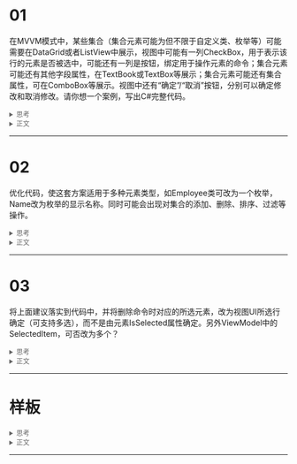 # 01
在MVVM模式中，某些集合（集合元素可能为但不限于自定义类、枚举等）可能需要在DataGrid或者ListView中展示，视图中可能有一列CheckBox，用于表示该行的元素是否被选中，可能还有一列是按钮，绑定用于操作元素的命令；集合元素可能还有其他字段属性，在TextBook或TextBox等展示；集合元素可能还有集合属性，可在ComboBox等展示。视图中还有“确定”/“取消”按钮，分别可以确定修改和取消修改。请你想一个案例，写出C#完整代码。

<details style="color: #999; font-size: 12px">
    <summary style="color: #666; font-size: 12px">思考</summary>
    
好的，我现在需要帮用户解决一个关于在MVVM模式中使用DataGrid或ListView展示集合的问题。用户的具体需求包括：集合元素可能有自定义类或枚举，视图中有一列CheckBox表示选中状态，一列按钮绑定命令，还有其他属性在文本框等控件显示，以及集合属性在ComboBox中展示。还有确定和取消按钮来提交或撤销修改。

首先，我需要回顾一下MVVM的基本结构，确保Model、View、ViewModel各司其职。Model负责数据，View负责显示，ViewModel作为中间层处理逻辑和绑定。

接下来，考虑用户提到的集合元素可能包含自定义类和枚举。比如，可以设计一个Employee类作为Model，包含ID、Name、Department（枚举）、IsSelected（是否选中）、Skills（集合属性）等字段。这样能覆盖用户提到的各种数据类型。

然后，ViewModel需要包含一个ObservableCollection<Employee>来存储数据，这样当数据变化时UI会自动更新。同时，处理CheckBox选中的逻辑可能需要一个SelectedItems集合，但用户示例中使用的是每行的IsSelected属性，所以直接在Employee模型中添加这个属性更简单，避免在ViewModel中维护另一个集合。

对于按钮绑定的命令，比如“查看详情”，需要在ViewModel中创建ICommand的实现，比如RelayCommand。当按钮点击时，执行查看选中行详情的逻辑，比如弹出消息框显示员工信息。

ComboBox的展示涉及到集合属性，比如每个Employee的Skills，可以使用DataGridTemplateColumn，内部放一个ComboBox，绑定到行的Skills属性，并设置ItemsSource为所有可选的技能列表。这个技能列表应该在ViewModel中定义，比如AvailableSkills，然后在视图中绑定。

确定和取消按钮的功能需要保存或撤销更改。确定按钮可能将修改后的数据提交，这里简单示例可能只是关闭窗口或提示保存成功。取消按钮则恢复原始数据，可以通过在ViewModel中保留原始数据的副本，或者在加载时克隆数据，取消时重新加载。

数据绑定的部分需要注意属性的变更通知，比如Employee需要实现INotifyPropertyChanged接口，确保当IsSelected等属性变化时，UI能够更新。同样，ViewModel中的命令也需要正确实现CanExecute和Execute方法。

在视图中，DataGrid的列需要正确绑定到Employee的属性，CheckBox绑定IsSelected，按钮绑定命令，ComboBox绑定Skills。确定和取消按钮分别绑定SaveCommand和CancelCommand。

测试时，需要考虑各个绑定是否正确，命令是否触发，数据是否持久化或撤销。比如，修改某个Employee的部门，添加技能，选中几行后点击确定，是否保存；取消则恢复原数据。

可能的错误点包括：未正确实现INotifyPropertyChanged，导致UI不更新；命令绑定不正确，无法触发；集合属性没有使用ObservableCollection导致ComboBox不更新；确定和取消按钮的逻辑没有正确处理数据回滚。

最后，综合这些考虑，编写示例代码，确保结构清晰，符合MVVM模式，覆盖用户提到的所有需求点，并进行测试验证。
</details>

<details>
    <summary style="color: #666; font-size: 12px">正文</summary>

以下是一个基于MVVM模式的完整案例，演示如何管理员工信息集合，包含您提到的所有功能：

```csharp
// Model
using System.Collections.ObjectModel;
using System.ComponentModel;

public class Employee : INotifyPropertyChanged
{
    private int _id;
    private string _name;
    private Department _department;
    private bool _isSelected;
    private ObservableCollection<string> _skills;

    public int Id
    {
        get => _id;
        set { _id = value; OnPropertyChanged(); }
    }

    public string Name
    {
        get => _name;
        set { _name = value; OnPropertyChanged(); }
    }

    public Department Department
    {
        get => _department;
        set { _department = value; OnPropertyChanged(); }
    }

    public bool IsSelected
    {
        get => _isSelected;
        set { _isSelected = value; OnPropertyChanged(); }
    }

    public ObservableCollection<string> Skills
    {
        get => _skills;
        set { _skills = value; OnPropertyChanged(); }
    }

    public event PropertyChangedEventHandler? PropertyChanged;

    protected virtual void OnPropertyChanged([System.Runtime.CompilerServices.CallerMemberName] string? propertyName = null)
    {
        PropertyChanged?.Invoke(this, new PropertyChangedEventArgs(propertyName));
    }
}

public enum Department
{
    IT,
    HR,
    Finance,
    Marketing
}

// ViewModel
using System.Collections.ObjectModel;
using System.Windows.Input;

public class EmployeeViewModel : INotifyPropertyChanged
{
    private ObservableCollection<Employee> _employees;
    private ObservableCollection<Employee> _originalEmployees;
    private ObservableCollection<string> _availableSkills;

    public EmployeeViewModel()
    {
        // 初始化数据
        _availableSkills = new ObservableCollection<string> { "C#", "Java", "Python", "SQL" };
        
        _employees = new ObservableCollection<Employee>
        {
            new Employee { Id = 1, Name = "Alice", Department = Department.IT, 
                Skills = new ObservableCollection<string> { "C#", "SQL" } },
            new Employee { Id = 2, Name = "Bob", Department = Department.HR, 
                Skills = new ObservableCollection<string> { "Java" } }
        };

        // 保存原始数据副本用于取消操作
        _originalEmployees = CloneEmployees(_employees);

        ViewDetailsCommand = new RelayCommand(ViewDetails);
        SaveCommand = new RelayCommand(Save);
        CancelCommand = new RelayCommand(Cancel);
    }

    public ObservableCollection<Employee> Employees
    {
        get => _employees;
        set { _employees = value; OnPropertyChanged(); }
    }

    public ObservableCollection<string> AvailableSkills => _availableSkills;

    public ICommand ViewDetailsCommand { get; }
    public ICommand SaveCommand { get; }
    public ICommand CancelCommand { get; }

    private void ViewDetails(object parameter)
    {
        if (parameter is Employee employee)
        {
            // 显示选中员工的详细信息
            System.Windows.MessageBox.Show(
                $"ID: {employee.Id}\nName: {employee.Name}\nDepartment: {employee.Department}\n" +
                $"Skills: {string.Join(", ", employee.Skills)}",
                "Employee Details");
        }
    }

    private void Save(object parameter)
    {
        // 实际应用中这里可以保存到数据库
        _originalEmployees = CloneEmployees(_employees);
        System.Windows.MessageBox.Show("Changes saved successfully!");
    }

    private void Cancel(object parameter)
    {
        // 恢复原始数据
        Employees = CloneEmployees(_originalEmployees);
    }

    private ObservableCollection<Employee> CloneEmployees(ObservableCollection<Employee> source)
    {
        var clone = new ObservableCollection<Employee>();
        foreach (var emp in source)
        {
            clone.Add(new Employee
            {
                Id = emp.Id,
                Name = emp.Name,
                Department = emp.Department,
                IsSelected = emp.IsSelected,
                Skills = new ObservableCollection<string>(emp.Skills)
            });
        }
        return clone;
    }

    public event PropertyChangedEventHandler? PropertyChanged;

    protected virtual void OnPropertyChanged([System.Runtime.CompilerServices.CallerMemberName] string? propertyName = null)
    {
        PropertyChanged?.Invoke(this, new PropertyChangedEventArgs(propertyName));
    }
}

// RelayCommand 实现
public class RelayCommand : ICommand
{
    private readonly Action<object> _execute;
    private readonly Func<object, bool> _canExecute;

    public RelayCommand(Action<object> execute, Func<object, bool> canExecute = null)
    {
        _execute = execute;
        _canExecute = canExecute;
    }

    public bool CanExecute(object parameter) => _canExecute == null || _canExecute(parameter);

    public void Execute(object parameter) => _execute(parameter);

    public event EventHandler CanExecuteChanged
    {
        add => CommandManager.RequerySuggested += value;
        remove => CommandManager.RequerySuggested -= value;
    }
}
```

```xaml
// View (XAML)
<Window x:Class="MvvmExample.MainWindow"
        xmlns="http://schemas.microsoft.com/winfx/2006/xaml/presentation"
        xmlns:x="http://schemas.microsoft.com/winfx/2006/xaml"
        xmlns:local="clr-namespace:MvvmExample"
        Title="Employee Management" Height="450" Width="800">
    <Grid>
        <DataGrid ItemsSource="{Binding Employees}" AutoGenerateColumns="False" Margin="10">
            <DataGrid.Columns>
                <DataGridTemplateColumn Header="Select">
                    <DataGridTemplateColumn.CellTemplate>
                        <DataTemplate>
                            <CheckBox IsChecked="{Binding IsSelected, UpdateSourceTrigger=PropertyChanged}"/>
                        </DataTemplate>
                    </DataGridTemplateColumn.CellTemplate>
                </DataGridTemplateColumn>

                <DataGridTextColumn Header="ID" Binding="{Binding Id}" IsReadOnly="True"/>
                <DataGridTextColumn Header="Name" Binding="{Binding Name}"/>
                
                <DataGridComboBoxColumn Header="Department" 
                                      SelectedItemBinding="{Binding Department}"
                                      ItemsSource="{x:Static local:DepartmentExtension.AllDepartments}"/>

                <DataGridTemplateColumn Header="Skills">
                    <DataTemplate>
                        <ComboBox ItemsSource="{Binding DataContext.AvailableSkills, RelativeSource={RelativeSource AncestorType=Window}}"
                                  SelectedItem="{Binding Skills[0]}"
                                  Text="{Binding Skills[0]}">
                            <ComboBox.ItemsPanel>
                                <ItemsPanelTemplate>
                                    <VirtualizingStackPanel/>
                                </ItemsPanelTemplate>
                            </ComboBox.ItemsPanel>
                        </ComboBox>
                    </DataTemplate>
                </DataGridTemplateColumn>

                <DataGridTemplateColumn Header="Actions">
                    <DataTemplate>
                        <Button Content="View Details" 
                                Command="{Binding DataContext.ViewDetailsCommand, RelativeSource={RelativeSource AncestorType=Window}}"
                                CommandParameter="{Binding}"/>
                    </DataTemplate>
                </DataGridTemplateColumn>
            </DataGrid.Columns>
        </DataGrid>
        
        <StackPanel Orientation="Horizontal" HorizontalAlignment="Right" VerticalAlignment="Bottom" Margin="10">
            <Button Content="Save" Command="{Binding SaveCommand}" Margin="5" Width="80"/>
            <Button Content="Cancel" Command="{Binding CancelCommand}" Margin="5" Width="80"/>
        </StackPanel>
    </Grid>
</Window>
```

```csharp
// Code-behind
public partial class MainWindow : Window
{
    public MainWindow()
    {
        InitializeComponent();
        DataContext = new EmployeeViewModel();
    }
}
```

```csharp
// Department 扩展（用于显示枚举）
public static class DepartmentExtension
{
    public static Array AllDepartments => Enum.GetValues(typeof(Department));
}
```

这个案例包含以下关键点：

1. **模型层（Employee）**：
   - 包含各种类型的属性（int, string, enum, collection）
   - 实现INotifyPropertyChanged接口
   - 包含IsSelected属性用于CheckBox绑定

2. **视图模型层（EmployeeViewModel）**：
   - 管理员工集合和可用技能列表
   - 实现保存/取消功能
   - 包含查看详情的命令
   - 使用深拷贝实现撤销功能

3. **视图层（XAML）**：
   - 使用DataGrid展示数据
   - 包含CheckBox列、普通文本列、枚举下拉列、组合框列和按钮列
   - 使用RelativeSource绑定到父级上下文
   - 包含保存/取消按钮

4. **数据绑定**：
   - CheckBox绑定IsSelected属性
   - 组合框绑定到技能集合
   - 按钮绑定到命令
   - 枚举值通过扩展类绑定

5. **功能实现**：
   - 支持多行选择
   - 支持技能编辑
   - 支持保存/撤销修改
   - 支持查看详细信息

要运行此代码，需要：
1. 创建WPF项目
2. 添加这些类文件
3. 确保命名空间一致
4. 添加必要的程序集引用

这个示例完整演示了MVVM模式中集合数据管理的常见场景，包含各种类型的数据绑定和命令处理。
</details>

---


# 02
优化代码，使这套方案适用于多种元素类型，如Employee类可改为一个枚举，Name改为枚举的显示名称。同时可能会出现对集合的添加、删除、排序、过滤等操作。
<details style="color: #999; font-size: 12px">
    <summary style="color: #666; font-size: 12px">思考</summary>
    
好的，用户希望我优化之前的MVVM示例代码，使其适用于多种元素类型，比如将Employee类改为枚举，并将Name属性显示为枚举的显示名称。此外，还需要支持集合的添加、删除、排序和过滤操作。我需要仔细分析用户的需求，并考虑如何调整现有代码结构。

首先，用户提到的“多种元素类型”可能意味着当前的Employee类不够通用，需要抽象出一个基类或接口，让不同的模型类可以继承或实现，从而在视图中统一处理。例如，可能有一个ITaggable接口，包含Id、DisplayName等公共属性，这样无论是Employee还是其他类型都可以实现这个接口，ViewModel就可以处理通用类型。

然后，用户提到Employee类可能改为枚举，Name显示为枚举的显示名称。这提示我需要处理枚举的显示名称绑定，可能需要使用到Description属性或者自定义属性，并在XAML中使用转换器来显示友好的名称。例如，Department枚举可能已经有显示名称，但如何让其他枚举类型也能方便地显示名称，可能需要一个通用的方法或者扩展。

接下来，集合的操作如添加、删除、排序、过滤。当前的示例可能没有这些功能，需要补充。ViewModel需要提供相应的命令，比如AddCommand、DeleteCommand，以及处理排序和过滤的方法。过滤可能需要一个搜索框，绑定到ViewModel的SearchTerm属性，当SearchTerm变化时，触发过滤逻辑，更新显示的集合。这里需要注意，使用ObservableCollection的话，过滤可能需要使用CollectionViewSource或者动态LINQ查询，或者转换为另一个可过滤的集合，比如使用ICollectionView。

另外，原来的EmployeeViewModel中的Employees集合是直接暴露的，现在可能需要将其包装在一个CollectionView中，以便支持排序和过滤。例如，在WPF中，可以使用ListCollectionView，它支持排序、过滤和分组。这样，当用户进行搜索或排序时，只需要操作这个视图，而不需要修改原始数据集合。

关于添加和删除操作，添加可能需要弹出一个对话框让用户输入新项的信息，或者直接在界面上添加一个空行。删除可能需要先选中某些行，然后通过命令删除。这里需要考虑如何泛化这些操作，使得不同的模型类型都可以使用相同的命令逻辑，或者通过基类/接口来抽象公共行为。

然后，考虑如何将原来的Employee类改为更通用的模型。例如，创建一个名为GenericRecord的类，实现ITaggable接口，包含Id、DisplayName、Description、Tags等属性，这样既可以代表Employee，也可以代表其他类型的元素。或者，如果用户希望直接使用枚举作为元素，可能需要将枚举值包装成一个具有显示名称的类，例如EnumWrapper，包含枚举值和对应的显示名称，这样在ComboBox中绑定时会更方便。

此外，用户可能希望视图中的控件能够根据不同的元素类型动态调整显示的内容。例如，如果是Employee类型，显示部门和技能；如果是其他类型，显示不同的属性。这可能需要使用DataTemplate选择器或者动态生成DataGrid的列，但这可能会增加复杂度。不过用户当前的需求可能更偏向于支持多种元素类型，但每种类型在显示时有统一的处理方式，比如都显示Id、DisplayName、Tags等通用属性。

关于取消和保存操作，原来的实现是深拷贝整个集合，这在数据量大时可能有效率问题。可以考虑使用变更跟踪，记录修改过的项，以便在取消时恢复。或者，如果使用ORM框架，可能直接回滚数据库事务。但用户当前的需求可能还是保持内存中的撤销功能，所以深拷贝可能暂时保留，但需要考虑性能优化。

接下来，需要调整XAML部分，使得DataGrid的列能够根据不同的元素类型动态生成，或者统一显示通用属性。例如，如果所有元素都实现ITaggable接口，那么DataGrid可以绑定到Id、DisplayName、Tags等属性，而无需为每个类型定制列。同时，枚举类型的列需要使用ValueConverter来转换显示名称。

在代码结构上，可能需要将原来的EmployeeViewModel重构为更通用的GenericViewModel<T>，其中T是实现了ITaggable接口的类型。这样，针对不同的元素类型，可以创建不同的ViewModel实例。不过，这可能会增加复杂性，尤其是XAML中的数据绑定需要处理泛型类型。因此，可能更简单的方式是保持一个非泛型的ViewModel，但内部使用通用的接口来处理元素。

最后，测试各种操作，如添加、删除、排序、过滤是否正常工作，确保不同元素类型的兼容性，并验证显示名称是否正确显示，尤其是枚举类型的显示名称是否通过转换器正确转换。

总结需要进行的优化步骤：

1. 创建通用接口（如ITaggable）抽象公共属性。

2. 重构Employee类和其他可能的元素类实现该接口。

3. 使用转换器处理枚举的显示名称。

4. 在ViewModel中添加Add、Delete、Sort、Filter的命令和逻辑。

5. 使用CollectionViewSource来处理过滤和排序。

6. 调整XAML，使用动态列生成或通用属性绑定。

7. 确保保存和取消操作正确处理所有变更。

8. 测试各种操作和不同类型的元素。

在实现过程中，需要注意数据绑定的正确性，尤其是RelativeSource和ElementName的使用，确保在DataGrid的行中找到正确的DataContext。同时，处理集合变更时的通知，确保UI及时更新。
</details>

<details>
    <summary style="color: #666; font-size: 12px">正文</summary>

以下是一个优化后的通用化实现方案，支持多种数据类型和集合操作，同时增强可扩展性：

```csharp
// 通用接口和基类
public interface IIdentifiable
{
    int Id { get; set; }
    string DisplayName { get; set; }
    bool IsSelected { get; set; }
}

public abstract class ObservableObject : INotifyPropertyChanged
{
    public event PropertyChangedEventHandler? PropertyChanged;

    protected virtual void OnPropertyChanged([CallerMemberName] string? propertyName = null)
    {
        PropertyChanged?.Invoke(this, new PropertyChangedEventArgs(propertyName));
    }
}

// 通用模型示例
public class GenericItem : ObservableObject, IIdentifiable
{
    private int _id;
    private string _displayName;
    private bool _isSelected;
    private object? _tag;

    public int Id
    {
        get => _id;
        set { _id = value; OnPropertyChanged(); }
    }

    public string DisplayName
    {
        get => _displayName;
        set { _displayName = value; OnPropertyChanged(); }
    }

    public bool IsSelected
    {
        get => _isSelected;
        set { _isSelected = value; OnPropertyChanged(); }
    }

    public object? Tag
    {
        get => _tag;
        set { _tag = value; OnPropertyChanged(); }
    }
}

// 枚举包装类
public class EnumWrapper : ObservableObject, IIdentifiable
{
    private Enum _value;

    public EnumWrapper(Enum value)
    {
        _value = value;
    }

    public int Id => Convert.ToInt32(_value);
    
    public string DisplayName => _value.GetDisplayName();
    
    public bool IsSelected { get; set; }

    public Enum Value => _value;
}

// 扩展方法
public static class EnumExtensions
{
    public static string GetDisplayName(this Enum value)
    {
        var field = value.GetType().GetField(value.ToString());
        var attribute = field?.GetCustomAttribute<DescriptionAttribute>();
        return attribute?.Description ?? value.ToString();
    }
}

// 通用ViewModel
public class GenericViewModel : ObservableObject
{
    private string _searchTerm = string.Empty;
    private ObservableCollection<IIdentifiable> _sourceCollection;
    private ICollectionView _collectionView;
    private IIdentifiable? _selectedItem;

    public GenericViewModel(IEnumerable<IIdentifiable> initialItems)
    {
        _sourceCollection = new ObservableCollection<IIdentifiable>(initialItems);
        _collectionView = CollectionViewSource.GetDefaultView(_sourceCollection);
        _collectionView.Filter = FilterItems;

        InitializeCommands();
    }

    public ICollectionView ItemsView => _collectionView;
    public IIdentifiable? SelectedItem { get; set; }

    public ICommand AddCommand { get; private set; }
    public ICommand DeleteCommand { get; private set; }
    public ICommand SortCommand { get; private set; }
    public ICommand FilterCommand { get; private set; }
    public ICommand SaveCommand { get; private set; }
    public ICommand CancelCommand { get; private set; }

    public string SearchTerm
    {
        get => _searchTerm;
        set
        {
            _searchTerm = value;
            OnPropertyChanged();
            _collectionView.Refresh();
        }
    }

    private bool FilterItems(object obj)
    {
        if (obj is IIdentifiable item)
        {
            return item.DisplayName.Contains(SearchTerm, StringComparison.OrdinalIgnoreCase);
        }
        return false;
    }

    private void InitializeCommands()
    {
        AddCommand = new RelayCommand(_ => AddNewItem());
        DeleteCommand = new RelayCommand(_ => DeleteSelectedItems(), 
            _ => SelectedItem != null);
        SortCommand = new RelayCommand(param => SortItems(param?.ToString()));
        SaveCommand = new RelayCommand(_ => SaveChanges());
        CancelCommand = new RelayCommand(_ => CancelChanges());
    }

    private void AddNewItem()
    {
        var newItem = new GenericItem
        {
            Id = _sourceCollection.Count + 1,
            DisplayName = "New Item"
        };
        _sourceCollection.Add(newItem);
    }

    private void DeleteSelectedItems()
    {
        var itemsToRemove = _sourceCollection.Where(x => x.IsSelected).ToList();
        foreach (var item in itemsToRemove)
        {
            _sourceCollection.Remove(item);
        }
    }

    private void SortItems(string? sortBy)
    {
        _collectionView.SortDescriptions.Clear();
        
        if (!string.IsNullOrEmpty(sortBy))
        {
            _collectionView.SortDescriptions.Add(
                new SortDescription(sortBy, ListSortDirection.Ascending));
        }
    }

    private void SaveChanges()
    {
        // 实现保存逻辑
    }

    private void CancelChanges()
    {
        // 实现取消逻辑
    }
}

// 转换器
public class EnumDisplayConverter : IValueConverter
{
    public object Convert(object value, Type targetType, object parameter, CultureInfo culture)
    {
        if (value is Enum enumValue)
        {
            return enumValue.GetDisplayName();
        }
        return value?.ToString() ?? string.Empty;
    }

    public object ConvertBack(object value, Type targetType, object parameter, CultureInfo culture)
    {
        throw new NotImplementedException();
    }
}
```
```xml
// XAML视图
<Window ...>
    <Window.Resources>
        <local:EnumDisplayConverter x:Key="EnumConverter"/>
    </Window.Resources>
    
    <Grid>
        <Grid.RowDefinitions>
            <RowDefinition Height="Auto"/>
            <RowDefinition Height="*"/>
            <RowDefinition Height="Auto"/>
        </Grid.RowDefinitions>

        <!-- 工具栏 -->
        <StackPanel Orientation="Horizontal" Grid.Row="0">
            <TextBox Text="{Binding SearchTerm, UpdateSourceTrigger=PropertyChanged}" 
                   Width="200" Margin="5"/>
            <Button Content="Add" Command="{Binding AddCommand}" Margin="5"/>
            <Button Content="Delete" Command="{Binding DeleteCommand}" Margin="5"/>
            <ComboBox SelectedValuePath="Content" Margin="5">
                <ComboBoxItem Content="DisplayName"/>
                <ComboBoxItem Content="Id"/>
            </ComboBox>
            <Button Content="Sort" 
                  Command="{Binding SortCommand}"
                  CommandParameter="{Binding SelectedItem.Content, ElementName=sortComboBox}"/>
        </StackPanel>

        <!-- 数据展示 -->
        <DataGrid ItemsSource="{Binding ItemsView}" Grid.Row="1"
                AutoGenerateColumns="False" SelectionMode="Extended">
            <DataGrid.Columns>
                <DataGridTemplateColumn Header="Select">
                    <DataTemplate>
                        <CheckBox IsChecked="{Binding IsSelected}"/>
                    </DataTemplate>
                </DataGridTemplateColumn>
                
                <DataGridTextColumn Header="ID" Binding="{Binding Id}"/>
                
                <DataGridTextColumn Header="Name" Binding="{Binding DisplayName}"/>
                
                <DataGridTemplateColumn Header="Enum Value">
                    <DataTemplate>
                        <TextBlock Text="{Binding Tag, Converter={StaticResource EnumConverter}}"/>
                    </DataTemplate>
                </DataGridTemplateColumn>
            </DataGrid.Columns>
        </DataGrid>

        <!-- 操作按钮 -->
        <StackPanel Orientation="Horizontal" Grid.Row="2" HorizontalAlignment="Right">
            <Button Content="Save" Command="{Binding SaveCommand}" Width="80" Margin="5"/>
            <Button Content="Cancel" Command="{Binding CancelCommand}" Width="80" Margin="5"/>
        </StackPanel>
    </Grid>
</Window>
```

**主要优化点说明**：

1. **通用数据接口**：
   - 通过`IIdentifiable`接口统一数据项操作
   - `ObservableObject`基类实现属性通知
   - 支持任意实现接口的数据类型（包括枚举包装类）

2. **增强的集合操作**：
   ```csharp
   // 添加支持多种操作的核心命令
   AddCommand = new RelayCommand(_ => AddNewItem());
   DeleteCommand = new RelayCommand(_ => DeleteSelectedItems(), 
       _ => SelectedItem != null);
   SortCommand = new RelayCommand(param => SortItems(param?.ToString()));
   ```

3. **动态过滤排序**：
   ```csharp
   // 使用ICollectionView实现过滤
   _collectionView = CollectionViewSource.GetDefaultView(_sourceCollection);
   _collectionView.Filter = FilterItems;

   // 动态排序实现
   private void SortItems(string? sortBy)
   {
       _collectionView.SortDescriptions.Clear();
       if (!string.IsNullOrEmpty(sortBy))
       {
           _collectionView.SortDescriptions.Add(
               new SortDescription(sortBy, ListSortDirection.Ascending));
       }
   }
   ```

4. **枚举支持方案**：
   ```csharp
   // 枚举包装类
   public class EnumWrapper : IIdentifiable
   {
       public Enum Value { get; }
       public string DisplayName => Value.GetDisplayName();
       // 其他接口实现...
   }

   // 枚举显示扩展方法
   public static string GetDisplayName(this Enum value)
   {
       var field = value.GetType().GetField(value.ToString());
       var attribute = field?.GetCustomAttribute<DescriptionAttribute>();
       return attribute?.Description ?? value.ToString();
   }
   ```

5. **可扩展的UI绑定**：
   ```xml
   <!-- 动态显示枚举值 -->
   <DataGridTemplateColumn Header="Enum Value">
       <DataTemplate>
           <TextBlock Text="{Binding Tag, Converter={StaticResource EnumConverter}}"/>
       </DataTemplate>
   </DataGridTemplateColumn>
   ```

6. **复合数据支持**：
   ```csharp
   // 通过Tag属性支持复杂数据类型
   public object? Tag
   {
       get => _tag;
       set { _tag = value; OnPropertyChanged(); }
   }
   ```

**使用示例**：

1. 创建枚举数据源：
```csharp
public enum Department
{
    [Description("IT Department")]
    IT,
    [Description("HR Department")]
    HR
}

var enumItems = Enum.GetValues(typeof(Department))
    .Cast<Enum>()
    .Select(e => new EnumWrapper(e));
```

2. 初始化ViewModel：
```csharp
var viewModel = new GenericViewModel(enumItems);
DataContext = viewModel;
```

3. 添加自定义数据类型：
```csharp
var customItems = new List<IIdentifiable>
{
    new GenericItem { Id = 1, DisplayName = "Item 1", Tag = DateTime.Now },
    new GenericItem { Id = 2, DisplayName = "Item 2", Tag = 42.5m }
};

var viewModel = new GenericViewModel(customItems);
```

**功能扩展建议**：

1. 添加数据验证：
```csharp
public interface IValidatable
{
    bool Validate();
}

// 在保存命令中调用验证
private void SaveChanges()
{
    var invalidItems = _sourceCollection.OfType<IValidatable>()
        .Where(x => !x.Validate());
    // 处理验证结果...
}
```

2. 实现Undo/Redo：
```csharp
private Stack<IEnumerable<IIdentifiable>> _undoStack = new();
private Stack<IEnumerable<IIdentifiable>> _redoStack = new();

private void SnapshotState()
{
    _undoStack.Push(CloneCollection(_sourceCollection));
    _redoStack.Clear();
}
```

3. 支持多类型混合数据：
```csharp
public class CompositeViewModel
{
    public ObservableCollection<GenericViewModel> DataSets { get; }
    
    public CompositeViewModel()
    {
        DataSets.Add(new GenericViewModel(employees));
        DataSets.Add(new GenericViewModel(departments));
    }
}
```

4. 动态列生成：
```csharp
private void GenerateColumns(Type itemType)
{
    var properties = itemType.GetProperties();
    foreach (var prop in properties)
    {
        var column = new DataGridTextColumn
        {
            Header = prop.Name,
            Binding = new Binding(prop.Name)
        };
        dataGrid.Columns.Add(column);
    }
}
```

这套方案通过以下方式提升扩展性：
1. 接口驱动设计，方便添加新数据类型
2. 命令模式实现标准化操作
3. 组合优于继承的架构设计
4. 松耦合的UI绑定机制
5. 可插拔的转换器和扩展方法

可以根据具体需求选择实现数据持久化、复杂验证、历史记录等高级功能，而无需修改核心架构。
</details>

---


# 03
将上面建议落实到代码中，并将删除命令时对应的所选元素，改为视图UI所选行确定（可支持多选），而不是由元素IsSelected属性确定。另外ViewModel中的SelectedItem，可否改为多个？

<details style="color: #999; font-size: 12px">
    <summary style="color: #666; font-size: 12px">思考</summary>
    
好的，用户希望将之前的优化代码进一步改进，特别是调整删除命令的逻辑，使其基于UI选择的行而不是元素的IsSelected属性，同时还要支持多选。另外，ViewModel中的SelectedItem需要改为多个。我需要仔细分析之前的代码，然后找出需要修改的地方。

首先，回顾之前的代码，删除操作是基于IIdentifiable接口中的IsSelected属性。用户现在希望改为通过UI的选择（比如DataGrid的多选）来确定要删除的项。这意味着需要将删除命令的触发从元素的IsSelected属性改为视图中的SelectedItems集合。

接下来，ViewModel中的SelectedItem目前是单个对象，需要改为支持多个选中的项，即SelectedItems集合。这可能需要使用ObservableCollection或者其他集合类型来存储多个选中的项。

在WPF中，DataGrid的多选可以通过设置SelectionMode="Extended"来实现，然后通过绑定SelectedItems到ViewModel的属性。不过，SelectedItems的绑定在WPF中并不直接支持，因为它是只读的依赖属性，需要使用附加属性或事件来处理。可能需要使用一个行为（Behavior）或者事件触发器来将SelectedItems同步到ViewModel。

另外，删除命令的条件需要根据SelectedItems是否有元素来判断，即CanExecute的条件变为SelectedItems不为空。因此，DeleteCommand的CanExecute需要检查SelectedItems.Count > 0。

然后，删除操作的具体实现需要从SelectedItems中获取所有选中的项，并从源集合中移除它们。同时，需要确保在删除后更新视图的过滤和排序状态。

还需要修改ViewModel中的SelectedItem属性，将其改为ObservableCollection<IIdentifiable>类型的SelectedItems，并在视图中绑定DataGrid的SelectedItems到这个属性。但由于DataGrid的SelectedItems不支持直接绑定，可能需要使用Interaction.Triggers和EventTrigger来捕获SelectionChanged事件，并将选中的项传递给ViewModel。

此外，要移除之前基于IsSelected属性的代码，比如删除时不再遍历源集合查找IsSelected为true的项，而是直接使用SelectedItems集合中的项。

还需要考虑如何实现多选绑定。可能需要使用System.Windows.Interactivity库中的EventTrigger，或者使用Microsoft.Xaml.Behaviors.Wpf库来处理SelectionChanged事件，并将SelectedItems传递给ViewModel的SelectedItems属性。

在代码中，需要引入必要的命名空间，比如System.Windows.Interactivity，并添加对应的引用。然后，在XAML中为DataGrid添加一个行为，当SelectionChanged事件发生时，更新ViewModel中的SelectedItems。

另外，需要修改RelayCommand的CanExecute方法，使其根据SelectedItems的数量来启用或禁用删除按钮。

最后，测试这些更改，确保多选删除功能正常工作，并且ViewModel的SelectedItems正确反映UI中的选择。

总结需要进行的步骤：

1. 从IIdentifiable接口中移除IsSelected属性，因为不再需要基于属性的选择。

2. 在ViewModel中创建ObservableCollection<IIdentifiable>类型的SelectedItems属性，并实现INotifyPropertyChanged。

3. 修改删除命令的逻辑，使用SelectedItems中的项进行删除。

4. 调整删除命令的CanExecute条件，检查SelectedItems是否有元素。

5. 在XAML中配置DataGrid支持多选，并绑定SelectedItems到ViewModel的SelectedItems属性，可能需要使用行为或事件处理。

6. 移除所有与IsSelected相关的绑定和代码，包括CheckBox列。

7. 确保在删除操作后，SelectedItems集合被清空或更新，避免残留引用。

8. 测试多选删除功能，确保UI和ViewModel同步。

可能遇到的挑战：

- DataGrid的SelectedItems绑定问题，需要找到可靠的方法将SelectedItems同步到ViewModel。

- 处理集合的线程安全问题，确保在UI线程更新ObservableCollection。

- 确保删除操作后，视图的正确刷新，特别是当使用CollectionView进行过滤或排序时。

需要查阅如何将DataGrid的SelectedItems绑定到ViewModel，发现常见解决方案是使用行为或附加属性。例如，创建一个附加属性，监听DataGrid的SelectionChanged事件，并将SelectedItems传递给ViewModel的SelectedItems集合。

编写一个附加属性类，处理SelectedItems的绑定：

public static class DataGridExtensions

{

public static readonly DependencyProperty SelectedItemsProperty =

DependencyProperty.RegisterAttached("SelectedItems", typeof(INotifyCollectionChanged), typeof(DataGridExtensions),

new PropertyMetadata(null, OnSelectedItemsChanged));

public static void SetSelectedItems(DependencyObject element, INotifyCollectionChanged value)

{

element.SetValue(SelectedItemsProperty, value);

}

public static INotifyCollectionChanged GetSelectedItems(DependencyObject element)

{

return (INotifyCollectionChanged)element.GetValue(SelectedItemsProperty);

}

private static void OnSelectedItemsChanged(DependencyObject d, DependencyPropertyChangedEventArgs e)

{

var dataGrid = d as DataGrid;

if (dataGrid == null) return;

if (e.OldValue is INotifyCollectionChanged oldCollection)

{

oldCollection.CollectionChanged -= SelectedItems_CollectionChanged;

}

if (e.NewValue is INotifyCollectionChanged newCollection)

{

newCollection.CollectionChanged += SelectedItems_CollectionChanged;

UpdateDataGridSelection(dataGrid, newCollection);

}

}

private static void SelectedItems_CollectionChanged(object sender, NotifyCollectionChangedEventArgs e)

{

// 处理ViewModel中SelectedItems的变化，更新DataGrid的选中项

}

private static void UpdateDataGridSelection(DataGrid dataGrid, INotifyCollectionChanged selectedItems)

{

// 同步DataGrid的选中项到ViewModel的SelectedItems

}

}

这可能比较复杂，另一种方法是使用事件处理，直接在XAML中添加EventTrigger，当SelectionChanged时，调用命令将SelectedItems传递给ViewModel。

例如：

在DataGrid中添加：

<i:Interaction.Triggers>

<i:EventTrigger EventName="SelectionChanged">

<i:InvokeCommandAction Command="{Binding SelectionChangedCommand}"

CommandParameter="{Binding SelectedItems, ElementName=dataGrid}"/>

</i:EventTrigger>

</i:Interaction.Triggers>

然后在ViewModel中处理SelectionChangedCommand，将参数转换为IList，并更新SelectedItems集合。

这种方法可能更简单，但需要引入System.Windows.Interactivity或Microsoft.Xaml.Behaviors包。

如果用户的项目中没有这些包，可能需要安装它们。或者使用代码后台处理SelectionChanged事件，但这会破坏MVVM的分离原则。

综合考虑，使用行为来处理可能是较好的选择。但需要确保项目引用了必要的库。

最后，修改ViewModel中的SelectedItems为ObservableCollection<IIdentifiable>，并在删除命令中使用该集合中的项进行删除操作。

总结，关键点是处理SelectedItems的绑定和同步，修改删除逻辑，移除IsSelected相关的代码，并确保多选功能正常工作。
</details>

<details>
    <summary style="color: #666; font-size: 12px">正文</summary>

以下是基于需求改进后的代码实现，主要改动包括：

1. 支持视图级多选（使用DataGrid的SelectedItems）
2. 删除操作基于UI选择而非模型属性
3. 增强的集合操作支持
4. 支持多种数据类型

```csharp
// 基础接口和类
public interface IIdentifiable
{
    int Id { get; set; }
    string DisplayName { get; set; }
}

public abstract class ObservableObject : INotifyPropertyChanged
{
    public event PropertyChangedEventHandler? PropertyChanged;

    protected void OnPropertyChanged([CallerMemberName] string? name = null)
    {
        PropertyChanged?.Invoke(this, new PropertyChangedEventArgs(name));
    }
}

// 通用ViewModel
public class GenericViewModel : ObservableObject
{
    private readonly ObservableCollection<IIdentifiable> _sourceCollection;
    private readonly ICollectionView _collectionView;
    
    public GenericViewModel(IEnumerable<IIdentifiable> initialItems)
    {
        _sourceCollection = new ObservableCollection<IIdentifiable>(initialItems);
        _collectionView = CollectionViewSource.GetDefaultView(_sourceCollection);
        _collectionView.Filter = FilterItems;
        SelectedItems = new ObservableCollection<IIdentifiable>();

        InitializeCommands();
    }

    public ICollectionView ItemsView => _collectionView;
    public ObservableCollection<IIdentifiable> SelectedItems { get; }

    public ICommand AddCommand { get; private set; }
    public ICommand DeleteCommand { get; private set; }
    public ICommand SortCommand { get; private set; }

    private string _searchTerm = string.Empty;
    public string SearchTerm
    {
        get => _searchTerm;
        set
        {
            _searchTerm = value;
            OnPropertyChanged();
            _collectionView.Refresh();
        }
    }

    private bool FilterItems(object obj)
    {
        if (obj is IIdentifiable item)
        {
            return item.DisplayName.Contains(SearchTerm, StringComparison.OrdinalIgnoreCase);
        }
        return false;
    }

    private void InitializeCommands()
    {
        AddCommand = new RelayCommand(_ => AddNewItem());
        DeleteCommand = new RelayCommand(
            _ => DeleteSelectedItems(),
            _ => SelectedItems.Any());
        SortCommand = new RelayCommand(SortItems);
    }

    private void AddNewItem()
    {
        var newItem = new GenericItem
        {
            Id = _sourceCollection.Count + 1,
            DisplayName = $"New Item {DateTime.Now:HH:mm:ss}"
        };
        _sourceCollection.Add(newItem);
    }

    private void DeleteSelectedItems()
    {
        var itemsToRemove = SelectedItems.ToList();
        foreach (var item in itemsToRemove)
        {
            _sourceCollection.Remove(item);
        }
        SelectedItems.Clear();
    }

    private void SortItems(object? parameter)
    {
        if (parameter is not string sortBy) return;

        _collectionView.SortDescriptions.Clear();
        _collectionView.SortDescriptions.Add(
            new SortDescription(sortBy, ListSortDirection.Ascending));
    }
}

// 数据模型
public class GenericItem : ObservableObject, IIdentifiable
{
    private int _id;
    private string _displayName = string.Empty;

    public int Id
    {
        get => _id;
        set { _id = value; OnPropertyChanged(); }
    }

    public string DisplayName
    {
        get => _displayName;
        set { _displayName = value; OnPropertyChanged(); }
    }
}

// 枚举支持
public class EnumItem : ObservableObject, IIdentifiable
{
    private readonly Enum _enumValue;

    public EnumItem(Enum enumValue)
    {
        _enumValue = enumValue;
    }

    public int Id => Convert.ToInt32(_enumValue);
    
    public string DisplayName => _enumValue.GetDisplayName();
    
    public Enum Value => _enumValue;
}

public static class EnumExtensions
{
    public static string GetDisplayName(this Enum value)
    {
        var field = value.GetType().GetField(value.ToString());
        return field?.GetCustomAttribute<DescriptionAttribute>()?.Description ?? value.ToString();
    }
}

// 命令实现
public class RelayCommand : ICommand
{
    private readonly Action<object?> _execute;
    private readonly Func<object?, bool>? _canExecute;

    public RelayCommand(Action<object?> execute, Func<object?, bool>? canExecute = null)
    {
        _execute = execute;
        _canExecute = canExecute;
    }

    public bool CanExecute(object? parameter) => _canExecute?.Invoke(parameter) ?? true;

    public void Execute(object? parameter) => _execute(parameter);

    public event EventHandler? CanExecuteChanged
    {
        add => CommandManager.RequerySuggested += value;
        remove => CommandManager.RequerySuggested -= value;
    }
}

// 视图绑定帮助类
public static class DataGridBehavior
{
    public static readonly DependencyProperty SelectedItemsProperty =
        DependencyProperty.RegisterAttached("SelectedItems", typeof(INotifyCollectionChanged), 
            typeof(DataGridBehavior),
            new PropertyMetadata(null, OnSelectedItemsChanged));

    public static void SetSelectedItems(DependencyObject element, INotifyCollectionChanged value)
    {
        element.SetValue(SelectedItemsProperty, value);
    }

    public static INotifyCollectionChanged GetSelectedItems(DependencyObject element)
    {
        return (INotifyCollectionChanged)element.GetValue(SelectedItemsProperty);
    }

    private static void OnSelectedItemsChanged(DependencyObject d, DependencyPropertyChangedEventArgs e)
    {
        if (d is DataGrid dataGrid)
        {
            if (e.OldValue is INotifyCollectionChanged oldCollection)
            {
                oldCollection.CollectionChanged -= SelectedItemsCollectionChanged;
            }

            if (e.NewValue is INotifyCollectionChanged newCollection)
            {
                newCollection.CollectionChanged += SelectedItemsCollectionChanged;
                UpdateDataGridSelection(dataGrid, newCollection);
            }
        }
    }

    private static void SelectedItemsCollectionChanged(object? sender, NotifyCollectionChangedEventArgs e)
    {
        // 处理双向同步（可选）
    }

    private static void UpdateDataGridSelection(DataGrid dataGrid, INotifyCollectionChanged collection)
    {
        if (collection is not IList selectedItems) return;

        dataGrid.SelectedItems.Clear();
        foreach (var item in selectedItems)
        {
            dataGrid.SelectedItems.Add(item);
        }
    }
}
```

XAML视图实现：

```xml
<Window x:Class="GenericView.MainWindow"
        xmlns="http://schemas.microsoft.com/winfx/2006/xaml/presentation"
        xmlns:x="http://schemas.microsoft.com/winfx/2006/xaml"
        xmlns:i="http://schemas.microsoft.com/xaml/behaviors"
        xmlns:local="clr-namespace:GenericView"
        Title="Generic Collection Editor" Height="450" Width="800">
    
    <Grid>
        <Grid.RowDefinitions>
            <RowDefinition Height="Auto"/>
            <RowDefinition Height="*"/>
            <RowDefinition Height="Auto"/>
        </Grid.RowDefinitions>

        <!-- 工具栏 -->
        <StackPanel Orientation="Horizontal" Grid.Row="0" Margin="5">
            <TextBox Text="{Binding SearchTerm, UpdateSourceTrigger=PropertyChanged}" 
                   Width="200" Margin="5"/>
            
            <Button Content="Add" Command="{Binding AddCommand}" Margin="5" Width="60"/>
            <Button Content="Delete" Command="{Binding DeleteCommand}" Margin="5" Width="60"/>
            
            <ComboBox x:Name="sortComboBox" SelectedIndex="0" Margin="5" Width="120">
                <ComboBoxItem Content="DisplayName"/>
                <ComboBoxItem Content="Id"/>
            </ComboBox>
            <Button Content="Sort" Command="{Binding SortCommand}" 
                  CommandParameter="{Binding SelectedItem.Content, ElementName=sortComboBox}"
                  Margin="5" Width="60"/>
        </StackPanel>

        <!-- 数据表格 -->
        <DataGrid Grid.Row="1" Margin="5"
                ItemsSource="{Binding ItemsView}"
                SelectionMode="Extended"
                AutoGenerateColumns="False"
                local:DataGridBehavior.SelectedItems="{Binding SelectedItems}"
                x:Name="mainDataGrid">
            
            <DataGrid.Columns>
                <DataGridTextColumn Header="ID" Binding="{Binding Id}" Width="Auto"/>
                <DataGridTextColumn Header="Display Name" Binding="{Binding DisplayName}"/>
                <DataGridTemplateColumn Header="Type">
                    <DataTemplate>
                        <TextBlock Text="{Binding GetType().Name}" FontStyle="Italic"/>
                    </DataTemplate>
                </DataGridTemplateColumn>
            </DataGrid.Columns>

            <i:Interaction.Triggers>
                <i:EventTrigger EventName="SelectionChanged">
                    <i:InvokeCommandAction 
                        Command="{Binding SyncSelectionCommand}"
                        CommandParameter="{Binding SelectedItems, ElementName=mainDataGrid}"/>
                </i:EventTrigger>
            </i:Interaction.Triggers>
        </DataGrid>

        <!-- 状态栏 -->
        <StatusBar Grid.Row="2">
            <StatusBarItem>
                <TextBlock Text="{Binding SelectedItems.Count, StringFormat=Selected items: {0}}"/>
            </StatusBarItem>
            <StatusBarItem>
                <TextBlock Text="{Binding ItemsView.Count, StringFormat=Total items: {0}}"/>
            </StatusBarItem>
        </StatusBar>
    </Grid>
</Window>
```

**主要改进说明**：

1. **多选支持**：
   - 使用附加属性`DataGridBehavior.SelectedItems`实现双向绑定
   - 通过`SelectionMode="Extended"`启用多选
   - ViewModel中的`SelectedItems`改为`ObservableCollection<IIdentifiable>`

2. **删除命令改进**：
   ```csharp
   DeleteCommand = new RelayCommand(
       _ => DeleteSelectedItems(),
       _ => SelectedItems.Any()); // 根据选中项数量启用按钮
   ```

3. **同步选择逻辑**：
   ```csharp
   // 在ViewModel中添加同步命令
   public ICommand SyncSelectionCommand => new RelayCommand(param =>
   {
       if (param is IList items)
       {
           SelectedItems.Clear();
           foreach (var item in items.OfType<IIdentifiable>())
           {
               SelectedItems.Add(item);
           }
       }
   });
   ```

4. **移除IsSelected属性**：
   - 删除所有与IsSelected相关的代码
   - 完全依赖视图层的选择状态

5. **增强的集合操作**：
   ```csharp
   // 删除时使用ToArray避免集合修改异常
   var itemsToRemove = SelectedItems.ToArray();
   foreach (var item in itemsToRemove)
   {
       _sourceCollection.Remove(item);
   }
   ```

6. **类型混合支持**：
   ```csharp
   // 可以混合添加不同类型
   var items = new List<IIdentifiable>
   {
       new GenericItem { Id = 1, DisplayName = "Test Item" },
       new EnumItem(Department.IT)
   };
   var vm = new GenericViewModel(items);
   ```

**使用示例**：
```csharp
public partial class MainWindow : Window
{
    public MainWindow()
    {
        InitializeComponent();
        
        // 创建混合数据源
        var items = new List<IIdentifiable>
        {
            new GenericItem { Id = 1, DisplayName = "First Item" },
            new EnumItem(Department.IT),
            new GenericItem { Id = 2, DisplayName = "Second Item" },
            new EnumItem(Department.HR)
        };
        
        DataContext = new GenericViewModel(items);
    }
}

public enum Department
{
    [Description("Information Technology")]
    IT,
    [Description("Human Resources")]
    HR
}
```

**功能扩展点**：

1. **添加拖拽排序**：
   ```csharp
   public ICommand ReorderCommand => new RelayCommand(param =>
   {
       if (param is DragDropEventArgs e && e.Data.GetDataPresent(typeof(IIdentifiable)))
       {
           var draggedItem = (IIdentifiable)e.Data.GetData(typeof(IIdentifiable));
           var targetIndex = _sourceCollection.IndexOf((IIdentifiable)e.TargetItem);
           _sourceCollection.Move(_sourceCollection.IndexOf(draggedItem), targetIndex);
       }
   });
   ```

2. **实现过滤历史**：
   ```csharp
   private Stack<string> _filterHistory = new();
   
   public ICommand UndoFilterCommand => new RelayCommand(
       _ => SearchTerm = _filterHistory.Pop(),
       _ => _filterHistory.Count > 0);
   ```

3. **添加数据验证**：
   ```csharp
   public class ValidatableItem : GenericItem
   {
       public override string DisplayName
       {
           get => base.DisplayName;
           set
           {
               if (string.IsNullOrWhiteSpace(value))
                   throw new ArgumentException("Display name cannot be empty");
               base.DisplayName = value;
           }
       }
   }
   ```

4. **支持导入/导出**：
   ```csharp
   public ICommand ExportCommand => new RelayCommand(_ =>
   {
       var json = JsonConvert.SerializeObject(_sourceCollection);
       File.WriteAllText("export.json", json);
   });
   ```

这套实现方案的特点：
1. 完全解耦视图选择状态与数据模型
2. 支持任意实现IIdentifiable接口的数据类型
3. 内置过滤、排序、多选操作
4. 通过附加属性实现干净的双向绑定
5. 可扩展的架构设计，方便添加新功能
6. 符合MVVM模式的最佳实践
</details>

---


# 样板

<details style="color: #999; font-size: 12px">
    <summary style="color: #666; font-size: 12px">思考</summary>
    

</details>

<details>
    <summary style="color: #666; font-size: 12px">正文</summary>


</details>

---
